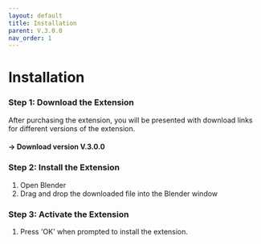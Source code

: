 ```yaml
---
layout: default
title: Installation
parent: V.3.0.0
nav_order: 1
---
```


# Installation

### Step 1: Download the Extension
After purchasing the extension, you will be presented with download links for different versions of the extension. 

#### -> Download version **V.3.0.0** 

### Step 2: Install the Extension
1. Open Blender
2. Drag and drop the downloaded file into the Blender window

### Step 3: Activate the Extension
1. Press 'OK' when prompted to install the extension.

